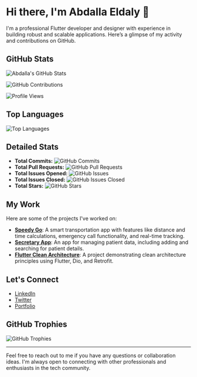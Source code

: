 # Hi there, I'm Abdalla Eldaly 👋

I'm a professional Flutter developer and designer with experience in building robust and scalable applications. Here’s a glimpse of my activity and contributions on GitHub.

## GitHub Stats

![Abdalla's GitHub Stats](https://github-readme-stats.vercel.app/api?username=Abdalla-Eldaly&show_icons=true&theme=radical)

![GitHub Contributions](https://github-readme-streak-stats.herokuapp.com/?user=Abdalla-Eldaly&theme=radical)

![Profile Views](https://komarev.com/ghpvc/?username=Abdalla-Eldaly&color=blueviolet)

## Top Languages

![Top Languages](https://github-readme-stats.vercel.app/api/top-langs/?username=Abdalla-Eldaly&layout=compact&theme=radical)

## Detailed Stats

- **Total Commits:** ![GitHub Commits](https://img.shields.io/github/commit-activity/y/Abdalla-Eldaly?label=Total%20Commits&color=brightgreen)
- **Total Pull Requests:** ![GitHub Pull Requests](https://img.shields.io/github/issues-pr-closed-raw/Abdalla-Eldaly/your-repo-name?label=Total%20PRs&color=blue)
- **Total Issues Opened:** ![GitHub Issues](https://img.shields.io/github/issues-raw/Abdalla-Eldaly/your-repo-name?label=Total%20Issues%20Opened&color=orange)
- **Total Issues Closed:** ![GitHub Issues Closed](https://img.shields.io/github/issues-closed-raw/Abdalla-Eldaly/your-repo-name?label=Total%20Issues%20Closed&color=red)
- **Total Stars:** ![GitHub Stars](https://img.shields.io/github/stars/Abdalla-Eldaly?affiliations=OWNER%2CCOLLABORATOR&label=Total%20Stars&color=yellow)

## My Work

Here are some of the projects I've worked on:

- **[Speedy Go](https://github.com/Abdalla-Eldaly/SpeedyGo)**: A smart transportation app with features like distance and time calculations, emergency call functionality, and real-time tracking.
- **[Secretary App](https://github.com/Abdalla-Eldaly/SecretaryApp)**: An app for managing patient data, including adding and searching for patient details.
- **[Flutter Clean Architecture](https://github.com/Abdalla-Eldaly/FlutterCleanArchitecture)**: A project demonstrating clean architecture principles using Flutter, Dio, and Retrofit.

## Let's Connect

- [LinkedIn](https://www.linkedin.com/in/your-linkedin-username/)
- [Twitter](https://twitter.com/your-twitter-username)
- [Portfolio](https://your-portfolio-url)

## GitHub Trophies

![GitHub Trophies](https://github-profile-trophy.vercel.app/?username=Abdalla-Eldaly&theme=radical)

---

Feel free to reach out to me if you have any questions or collaboration ideas. I'm always open to connecting with other professionals and enthusiasts in the tech community.
